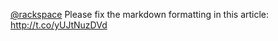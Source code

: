 <a href="http://twitter.com/rackspace">@rackspace</a> Please fix the markdown formatting in this article: <a href="http://t.co/yUJtNuzDVd">http://t.co/yUJtNuzDVd</a>